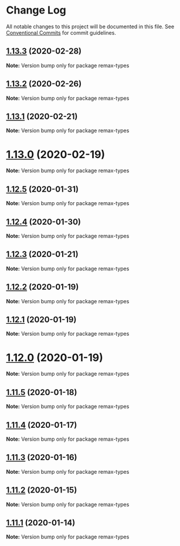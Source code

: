 # Change Log

All notable changes to this project will be documented in this file.
See [Conventional Commits](https://conventionalcommits.org) for commit guidelines.

## [1.13.3](https://github.com/remaxjs/remax/compare/v1.14.0...v1.13.3) (2020-02-28)

**Note:** Version bump only for package remax-types

## [1.13.2](https://github.com/remaxjs/remax/compare/v1.13.1...v1.13.2) (2020-02-26)

**Note:** Version bump only for package remax-types

## [1.13.1](https://github.com/remaxjs/remax/compare/v1.13.0...v1.13.1) (2020-02-21)

**Note:** Version bump only for package remax-types

# [1.13.0](https://github.com/remaxjs/remax/compare/v1.12.5...v1.13.0) (2020-02-19)

**Note:** Version bump only for package remax-types

## [1.12.5](https://github.com/remaxjs/remax/compare/v1.12.4...v1.12.5) (2020-01-31)

**Note:** Version bump only for package remax-types

## [1.12.4](https://github.com/remaxjs/remax/compare/v1.12.3...v1.12.4) (2020-01-30)

**Note:** Version bump only for package remax-types

## [1.12.3](https://github.com/remaxjs/remax/compare/v1.12.2...v1.12.3) (2020-01-21)

**Note:** Version bump only for package remax-types

## [1.12.2](https://github.com/remaxjs/remax/compare/v1.12.1...v1.12.2) (2020-01-19)

**Note:** Version bump only for package remax-types

## [1.12.1](https://github.com/remaxjs/remax/compare/v1.12.0...v1.12.1) (2020-01-19)

**Note:** Version bump only for package remax-types

# [1.12.0](https://github.com/remaxjs/remax/compare/v1.11.5...v1.12.0) (2020-01-19)

**Note:** Version bump only for package remax-types

## [1.11.5](https://github.com/remaxjs/remax/compare/v1.11.4...v1.11.5) (2020-01-18)

**Note:** Version bump only for package remax-types

## [1.11.4](https://github.com/remaxjs/remax/compare/v1.11.3...v1.11.4) (2020-01-17)

**Note:** Version bump only for package remax-types

## [1.11.3](https://github.com/remaxjs/remax/compare/v1.11.2...v1.11.3) (2020-01-16)

**Note:** Version bump only for package remax-types

## [1.11.2](https://github.com/remaxjs/remax/compare/v1.11.1...v1.11.2) (2020-01-15)

**Note:** Version bump only for package remax-types

## [1.11.1](https://github.com/remaxjs/remax/compare/v1.11.0...v1.11.1) (2020-01-14)

**Note:** Version bump only for package remax-types
